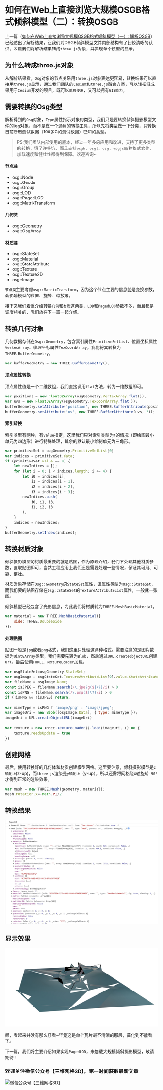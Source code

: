 # 如何在Web上直接浏览大规模OSGB格式倾斜模型（二）：转换OSGB
上一篇（[如何在Web上直接浏览大规模OSGB格式倾斜模型（一）：解析OSGB](https://mp.weixin.qq.com/s/jq3kDIuCxhAI0B_-KK6CtQ)）已经贴出了解析结果，让我们对OSGB倾斜模型文件内部结构有了比较清晰的认识，本篇我们将解析结果转成`three.js`对象，并实现单个模型的显示。

## 为什么转成three.js对象
从解析结果看，`Osg`对象的节点关系用`three.js`对象表达更容易，转换结果可以直接用`three.js`显示，通过我们团队的`Cesium`和`three.js`融合方案，可以轻松将成果用于`Cesium​`开发的项目，既可以`单独使用`，又可以拥有`GIS能力`。
## 需要转换的Osg类型
解析得到的`Osg`对象，`Type`属性指示对象的类型，我们只是要转换倾斜摄影模型文件的`Osg`对象，而不是做一个通用的转换工具，所以先将类型做一下分类，只转换目前所用测试数据（100多G的测试数据）已知的类型。
> PS:我们团队内部使用的版本，经过一年多的应用和改进，支持了更多类型的转换，填了许多坑，而且支持`osgb`、`osgt`、`osg`、`osgjs`四种格式文件，加载速度和健壮性都得到保障。欢迎咨询~
#### 节点类
* osg::Node
* osg::Geode
* osg::Group
* osg::LOD
* osg::PagedLOD
* osg::MatrixTransform
#### 几何类
* osg::Geometry
* osg::OsgArray
#### 材质类
* osg::StateSet
* osg::Material
* osg::StateAttribute
* osg::Texture
* osg::Texture2D
* osg::Image

`节点类`主要考虑`osg::MatrixTransform`，因为这个节点主要的信息就是变换参数，会影响模型的位置、旋转、缩放等。

接下来我们着重介绍转换`几何`和`材质`这两类，`LOD`和`PagedLOD`参数不多，而且都是调度相关的，我们放在下一篇一起介绍。

## 转换几何对象
几何数据存储在`Osg::Geometry`，包含索引属性`PrimitiveSetList`、位置坐标属性`VertexArray`、纹理坐标属性`TexCoordArray`。我们将其转换为`THREE.BufferGeometry`。
```JavaScript
var bufferGeometry = new THREE.BufferGeometry();
```
#### 顶点属性转换
顶点属性值是一个二维数组，我们直接调用`flat`方法，转为一维数组即可。
```JavaScript
var positions = new Float32Array(osgGeometry.VertexArray.flat());
var uvs = new Float32Array(osgGeometry.TexCoordArray.flat());
bufferGeometry.setAttribute('position', new THREE.BufferAttribute(positions, 3));
bufferGeometry.setAttribute('uv', new THREE.BufferAttribute(uvs, 2));
```
#### 索引转换
索引类型有两种，有`value`指定，这里我们只对索引类型为`4`的情况（即绘图最小单元为四边形）进行特殊处理，其余的默认最小绘制单元为三角形。
```JavaScript
var primitiveSet = osgGeometry.PrimitiveSetList[0]
var indices = primitiveSet.data;
if (primitiveSet.value == 4) {
    let newIndices = [];
    for (let i = 0; i < indices.length; i += 4) {
        let i0 = indices[i], 
            i1 = indices[i + 1],
            i2 = indices[i + 2], 
            i3 = indices[i + 3];
        newIndices.push(
            i0, i1, i3, 
            i1, i2, i3
        );
    }
    indices = newIndices;
}
bufferGeometry.setIndex(indices);
```
## 转换材质对象
倾斜摄影模型的材质最重要的就是贴图，作为原理介绍，我们不处理其他材质参数，直取贴图即可，当然工程应用上我们还是需要处理一些情况，保证其可用、可靠、健壮。

材质对象存储在`Osg::Geometry`的`StateSet`属性，该属性类型为`Osg::StateSet`，而我们要的贴图存储在`Osg::StateSet`的`TextureAttributeList`属性，一般就一张图。

倾斜模型已经包含了光影信息，为此我们将材质转为`THREE.MeshBasicMaterial`。
```JavaScript
var material = new THREE.MeshBasicMaterial({
    side: THREE.DoubleSide
});
```
#### 处理贴图
贴图一般是`jpg`或者`png`格式，我们这里只处理这两种格式。需要注意的是图片数据为`Uint8Array`类型，我们需要先转为`Blob`，然后通过`URL.createObjectURL`创建`url`，最后使用`THREE.TextureLoader`加载。
```JavaScript
var osgStateSet=osgGeometry.StateSet;
var osgImage = osgStateSet.TextureAttributeList[0].value.StateAttribute.Image
var fileName = osgImage.Name;
const isJPEG = fileName.search(/\.jpe?g($|\?)/i) > 0
const isPNG = fileName.search(/\.png($|\?)/i) > 0
if (!isPNG && !isJPEG) return;

var mimeType = isPNG ? 'image/png' : 'image/jpeg';
var imageUri = new Blob([osgImage.Data], { type: mimeType });
imageUri = URL.createObjectURL(imageUri)

var texture = new THREE.TextureLoader().load(imageUri, () => {
    texture.needsUpdate = true
})
```

## 创建网格
最后，使用转换好的几何体和材质创建模型网格。这里要注意，倾斜摄影模型是`z轴朝上`(z-up)，而`three.js`渲染是`y轴朝上`（y-up），所以还需将网格绕x轴旋转`-90°`才得到正常的渲染效果。
```JavaScript
var mesh = new THREE.Mesh(geometry, material);
mesh.rotation.x=-Math.PI/2
```
## 转换结果
![转换结果](转换结果.jpg)
## 显示效果
![显示效果](显示效果.jpg)

额，看起来并没有那么好看~毕竟这是单个瓦片最不清晰的那层，简化到不能看了。

下一篇，我们将主要介绍如果实现`PagedLOD`，来加载大规模倾斜摄影模型，敬请期待！
### 欢迎关注微信公众号【三维网格3D】，第一时间获取最新文章 ###
![微信公众号【三维网格3D】](http://os.mesh-3d.com/articles/微信公众号【三维网格3D】.png)